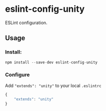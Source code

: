 # eslint-config-unity

ESLint configuration.

## Usage

### Install:

```js
npm install --save-dev eslint-config-unity
```

### Configure

Add `"extends": "unity"` to your local `.eslintrc`
```js
{
    "extends": "unity"
}
```
